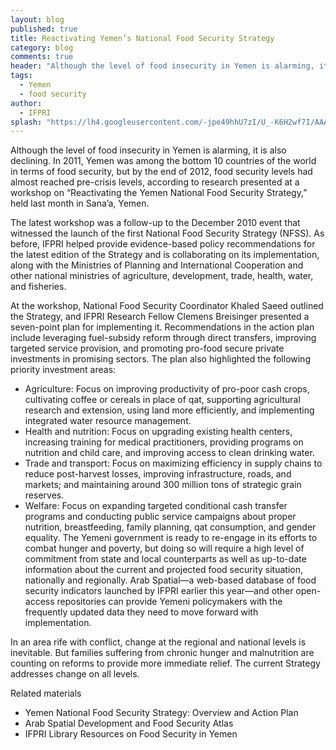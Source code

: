 ```yaml
---
layout: blog
published: true
title: Reactivating Yemen’s National Food Security Strategy
category: blog
comments: true
header: "Although the level of food insecurity in Yemen is alarming, it is also declining. In 2011, Yemen was among the bottom 10 countries of the world in terms of food security, but by the end of 2012, food security levels had almost reached pre-crisis levels."
tags: 
  - Yemen
  - food security
author: 
  - IFPRI
splash: "https://lh4.googleusercontent.com/-jpe49hhU7zI/U_-K6H2wf7I/AAAAAAAACMc/cqtf7CLVuoI/w400-h298-no/yemen_s.jpg"
---
```


Although the level of food insecurity in Yemen is alarming, it is also declining. In 2011, Yemen was among the bottom 10 countries of the world in terms of food security, but by the end of 2012, food security levels had almost reached pre-crisis levels, according to research presented at a workshop on “Reactivating the Yemen National Food Security Strategy,” held last month in Sana’a, Yemen.

The latest workshop was a follow-up to the December 2010 event that witnessed the launch of the first National Food Security Strategy (NFSS). As before, IFPRI helped provide evidence-based policy recommendations for the latest edition of the Strategy and is collaborating on its implementation, along with the Ministries of Planning and International Cooperation and other national ministries of agriculture, development, trade, health, water, and fisheries.

At the workshop, National Food Security Coordinator Khaled Saeed outlined the Strategy, and IFPRI Research Fellow Clemens Breisinger presented a seven-point plan for implementing it. Recommendations in the action plan include leveraging fuel-subsidy reform through direct transfers, improving targeted service provision, and promoting pro-food secure private investments in promising sectors. The plan also highlighted the following priority investment areas:

* Agriculture: Focus on improving productivity of pro-poor cash crops, cultivating coffee or cereals in place of qat, supporting agricultural research and extension, using land more efficiently, and implementing integrated water resource management.
* Health and nutrition: Focus on upgrading existing health centers, increasing training for medical practitioners, providing programs on nutrition and child care, and improving access to clean drinking water.
* Trade and transport: Focus on maximizing efficiency in supply chains to reduce post-harvest losses, improving infrastructure, roads, and markets; and maintaining around 300 million tons of strategic grain reserves.
* Welfare: Focus on expanding targeted conditional cash transfer programs and conducting public service campaigns about proper nutrition, breastfeeding, family planning, qat consumption, and gender equality.
The Yemeni government is ready to re-engage in its efforts to combat hunger and poverty, but doing so will require a high level of commitment from state and local counterparts as well as up-to-date information about the current and projected food security situation, nationally and regionally. Arab Spatial—a web-based database of food security indicators launched by IFPRI earlier this year—and other open-access repositories can provide Yemeni policymakers with the frequently updated data they need to move forward with implementation.

In an area rife with conflict, change at the regional and national levels is inevitable. But families suffering from chronic hunger and malnutrition are counting on reforms to provide more immediate relief. The current Strategy addresses change on all levels.

Related materials

* Yemen National Food Security Strategy: Overview and Action Plan
* Arab Spatial Development and Food Security Atlas
* IFPRI Library Resources on Food Security in Yemen